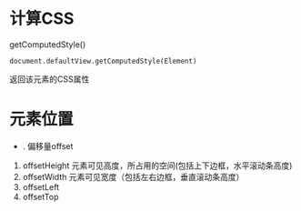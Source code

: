 # 计算CSS
getComputedStyle()
```
document.defaultView.getComputedStyle(Element)
```
返回该元素的CSS属性

# 元素位置
+ . 偏移量offset
1. offsetHeight
元素可见高度，所占用的空间(包括上下边框，水平滚动条高度)
2. offsetWidth
元素可见宽度（包括左右边框，垂直滚动条高度）
3. offsetLeft
4. offsetTop

